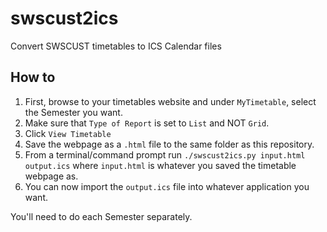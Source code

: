 # swscust2ics
Convert SWSCUST timetables to ICS Calendar files

## How to
1. First, browse to your timetables website and under `MyTimetable`, select the Semester you want.
2. Make sure that `Type of Report` is set to `List` and NOT `Grid`.
3. Click `View Timetable`
4. Save the webpage as a `.html` file to the same folder as this repository.
5. From a terminal/command prompt run `./swscust2ics.py input.html output.ics` where `input.html` is whatever you saved the timetable webpage as.
6. You can now import the `output.ics` file into whatever application you want.

You'll need to do each Semester separately.
